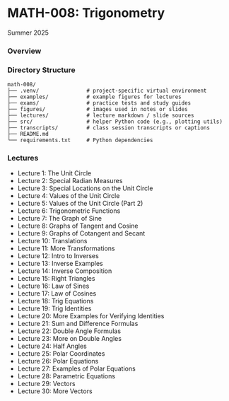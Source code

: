 # MATH-008: Trigonometry
Summer 2025
### Overview
### Directory Structure
```text
math-008/
├── .venv/               # project-specific virtual environment
├── examples/            # example figures for lectures
├── exams/               # practice tests and study guides
├── figures/             # images used in notes or slides
├── lectures/            # lecture markdown / slide sources
├── src/                 # helper Python code (e.g., plotting utils)
├── transcripts/         # class session transcripts or captions
├── README.md
└── requirements.txt     # Python dependencies
```
### Lectures
- Lecture 1: The Unit Circle
- Lecture 2: Special Radian Measures
- Lecture 3: Special Locations on the Unit Circle
- Lecture 4: Values of the Unit Circle
- Lecture 5: Values of the Unit Circle (Part 2)
- Lecture 6: Trigonometric Functions 
- Lecture 7: The Graph of Sine
- Lecture 8: Graphs of Tangent and Cosine
- Lecture 9: Graphs of Cotangent and Secant
- Lecture 10: Translations
- Lecture 11: More Transformations
- Lecture 12: Intro to Inverses
- Lecture 13: Inverse Examples
- Lecture 14: Inverse Composition
- Lecture 15: Right Triangles
- Lecture 16: Law of Sines
- Lecture 17: Law of Cosines
- Lecture 18: Trig Equations
- Lecture 19: Trig Identities
- Lecture 20: More Examples for Verifying Identities
- Lecture 21: Sum and Difference Formulas
- Lecture 22: Double Angle Formulas
- Lecture 23: More on Double Angles
- Lecture 24: Half Angles
- Lecture 25: Polar Coordinates
- Lecture 26: Polar Equations
- Lecture 27: Examples of Polar Equations
- Lecture 28: Parametric Equations
- Lecture 29: Vectors
- Lecture 30: More Vectors